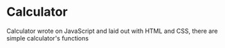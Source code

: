 ﻿# Calculator
Calculator wrote on JavaScript and laid out with HTML and CSS, there are simple calculator's functions
